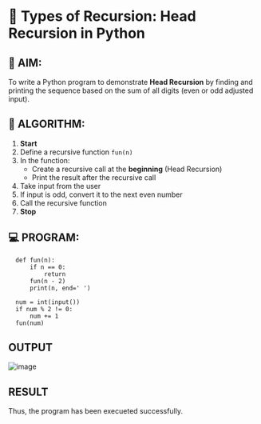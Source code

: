 # 🔁 Types of Recursion: Head Recursion in Python

## 🎯 AIM:
To write a Python program to demonstrate **Head Recursion** by finding and printing the sequence based on the sum of all digits (even or odd adjusted input).

## 🧠 ALGORITHM:

1. **Start**
2. Define a recursive function `fun(n)`
3. In the function:
   - Create a recursive call at the **beginning** (Head Recursion)
   - Print the result after the recursive call
4. Take input from the user
5. If input is odd, convert it to the next even number
6. Call the recursive function
7. **Stop**

## 💻 PROGRAM:
```
  def fun(n):
      if n == 0:
          return
      fun(n - 2) 
      print(n, end=' ')  

  num = int(input())
  if num % 2 != 0:
      num += 1
  fun(num)
```
## OUTPUT
![image](https://github.com/user-attachments/assets/89b60e1b-f3e2-4330-af9c-77899f8cc2da)

## RESULT
Thus, the program has been execueted successfully.
